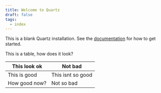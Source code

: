 ```yaml
---
title: Welcome to Quartz
draft: false
tags:
  - index
---
```


This is a blank Quartz installation.
See the [documentation](https://quartz.jzhao.xyz) for how to get started.

This is a table, how does it look?

 

| This look ok  | Not bad           |
| ------------- | ----------------- |
| This is good  | This isnt so good |
| How good now? | Not so bad        |

